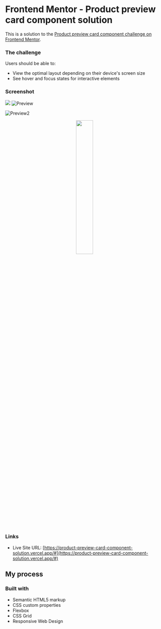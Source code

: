 # Frontend Mentor - Product preview card component solution

This is a solution to the [Product preview card component challenge on Frontend Mentor](https://www.frontendmentor.io/challenges/product-preview-card-component-GO7UmttRfa).


### The challenge

Users should be able to:

- View the optimal layout depending on their device's screen size
- See hover and focus states for interactive elements

### Screenshot

![](./screenshot.jpg)
![Preview](https://user-images.githubusercontent.com/107867127/180001081-435fda28-28f5-4796-82b9-ffa2c79e7330.jpg)

![Preview2](https://user-images.githubusercontent.com/107867127/180001085-8eb5472f-4d18-4c46-be8d-496bbec0722d.jpg)

<p align="center" width="100%">
    <img width="33%" src="https://user-images.githubusercontent.com/107867127/180002513-cc763995-f5ec-406a-ae78-2d76e1df9379.jpg">
</p>


### Links

- Live Site URL: [https://product-preview-card-component-solution.vercel.app/#](https://product-preview-card-component-solution.vercel.app/#)


## My process

### Built with

- Semantic HTML5 markup
- CSS custom properties
- Flexbox
- CSS Grid
- Responsive Web Design

